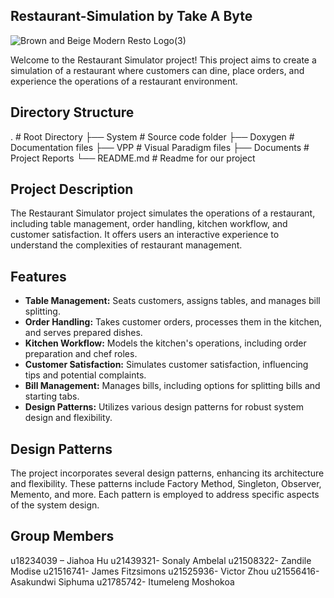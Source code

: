 ## Restaurant-Simulation by Take A Byte


![Brown and Beige Modern Resto Logo(3)](https://github.com/ZandileModise/PA5-214-Repo/assets/134503930/59d85113-5e6f-40e1-a38f-48cb6c0b5dd7)

Welcome to the Restaurant Simulator project! This project aims to create a simulation of a restaurant where customers can dine, place orders, and experience the operations of a restaurant environment.

## Directory Structure
.                   # Root Directory
├── System          # Source code folder
├── Doxygen         # Documentation files
├── VPP             # Visual Paradigm files
├── Documents       # Project Reports
└── README.md       # Readme for our project

## Project Description

The Restaurant Simulator project simulates the operations of a restaurant, including table management, order handling, kitchen workflow, and customer satisfaction. It offers users an interactive experience to understand the complexities of restaurant management.

## Features

- **Table Management:** Seats customers, assigns tables, and manages bill splitting.
- **Order Handling:** Takes customer orders, processes them in the kitchen, and serves prepared dishes.
- **Kitchen Workflow:** Models the kitchen's operations, including order preparation and chef roles.
- **Customer Satisfaction:** Simulates customer satisfaction, influencing tips and potential complaints.
- **Bill Management:** Manages bills, including options for splitting bills and starting tabs.
- **Design Patterns:** Utilizes various design patterns for robust system design and flexibility.

## Design Patterns
The project incorporates several design patterns, enhancing its architecture and flexibility. These patterns include Factory Method, Singleton, Observer, Memento, and more. Each pattern is employed to address specific aspects of the system design.

## Group Members
u18234039 – Jiahoa Hu
u21439321- Sonaly Ambelal
u21508322- Zandile Modise
u21516741- James Fitzsimons
u21525936- Victor Zhou
u21556416- Asakundwi Siphuma
u21785742- Itumeleng Moshokoa




